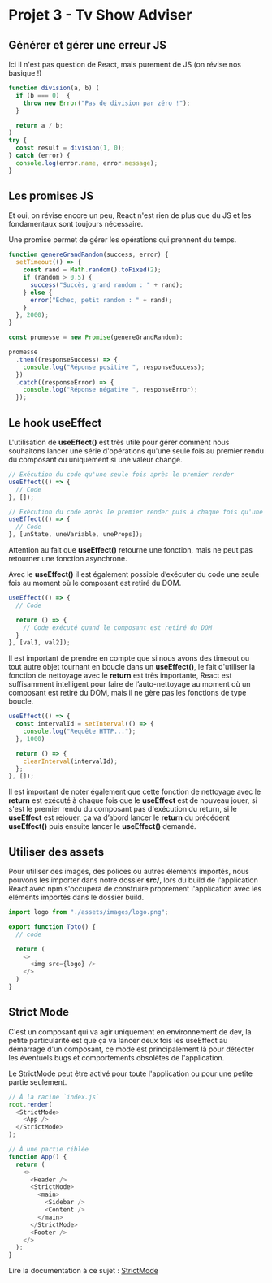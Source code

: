 # Projet 3 - Tv Show Adviser

## Générer et gérer une erreur JS

Ici il n'est pas question de React, mais purement de JS (on révise nos basique !)

```js
function division(a, b) (
  if (b === 0)  {
    throw new Error("Pas de division par zéro !");
  }

  return a / b;
)
try {
  const result = division(1, 0);
} catch (error) {
  console.log(error.name, error.message);
}
```

## Les promises JS

Et oui, on révise encore un peu, React n'est rien de plus que du JS et les fondamentaux sont toujours nécessaire.

Une promise permet de gérer les opérations qui prennent du temps.

```js
function genereGrandRandom(success, error) {
  setTimeout(() => {
    const rand = Math.random().toFixed(2);
    if (random > 0.5) {
      success("Succès, grand random : " + rand);
    } else {
      error("Échec, petit random : " + rand);
    }
  }, 2000);
}

const promesse = new Promise(genereGrandRandom);

promesse
  .then((responseSuccess) => {
    console.log("Réponse positive ", responseSuccess);
  })
  .catch((responseError) => {
    console.log("Réponse négative ", responseError);
  });
```

## Le hook useEffect

L'utilisation de **useEffect()** est très utile pour gérer comment nous souhaitons lancer une série d'opérations qu'une seule fois au premier rendu du composant ou uniquement si une valeur change.

```js
// Exécution du code qu'une seule fois après le premier render
useEffect(() => {
  // Code
}, []);

// Exécution du code après le premier render puis à chaque fois qu'une des valeurs sélectionnés est modifié
useEffect(() => {
  // Code
}, [unState, uneVariable, uneProps]);
```

Attention au fait que **useEffect()** retourne une fonction, mais ne peut pas retourner une fonction asynchrone.

Avec le **useEffect()** il est également possible d’exécuter du code une seule fois au moment où le composant est retiré du DOM.

```js
useEffect(() => {
  // Code

  return () => {
    // Code exécuté quand le composant est retiré du DOM
  }
}, [val1, val2]);
```

Il est important de prendre en compte que si nous avons des timeout ou tout autre objet tournant en boucle dans un **useEffect()**, le fait d'utiliser la fonction de nettoyage avec le **return** est très importante, React est suffisamment intelligent pour faire de l’auto-nettoyage au moment où un composant est retiré du DOM, mais il ne gère pas les fonctions de type boucle.

```js
useEffect(() => {
  const intervalId = setInterval(() => {
    console.log("Requête HTTP...");
  }, 1000)

  return () => {
    clearInterval(intervalId);
  };
}, []);
```

Il est important de noter également que cette fonction de nettoyage avec le **return** est exécuté à chaque fois que le **useEffect** est de nouveau jouer, si s'est le premier rendu du composant pas d'exécution du return, si le **useEffect** est rejouer, ça va d’abord lancer le **return** du précédent **useEffect()** puis ensuite lancer le **useEffect()** demandé.

## Utiliser des assets

Pour utiliser des images, des polices ou autres éléments importés, nous pouvons les importer dans notre dossier **src/**, lors du build de l'application React avec npm s'occupera de construire proprement l'application avec les éléments importés dans le dossier build.

```js
import logo from "./assets/images/logo.png";

export function Toto() {
  // code

  return (
    <>
      <img src={logo} />
    </>
  )
}
```

## Strict Mode

C'est un composant qui va agir uniquement en environnement de dev, la petite particularité est que ça va lancer deux fois les useEffect au démarrage d'un composant, ce mode est principalement là pour détecter les éventuels bugs et comportements obsolètes de l'application.

Le StrictMode peut être activé pour toute l'application ou pour une petite partie seulement.

```js
// À la racine `index.js`
root.render(
  <StrictMode>
    <App />
  </StrictMode>
);

// À une partie ciblée
function App() {
  return (
    <>
      <Header />
      <StrictMode>
        <main>
          <Sidebar />
          <Content />
        </main>
      </StrictMode>
      <Footer />
    </>
  );
}
```

Lire la documentation à ce sujet : [StrictMode](https://react.dev/reference/react/StrictMode#strictmode)

